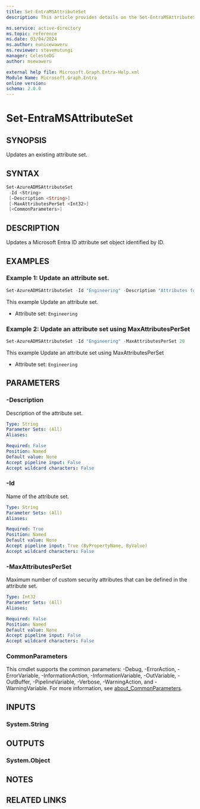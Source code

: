 ```yaml
---
title: Set-EntraMSAttributeSet
description: This article provides details on the Set-EntraMSAttributeSet command.

ms.service: active-directory
ms.topic: reference
ms.date: 03/04/2024
ms.author: eunicewaweru
ms.reviewer: stevemutungi
manager: CelesteDG
author: msewaweru

external help file: Microsoft.Graph.Entra-Help.xml
Module Name: Microsoft.Graph.Entra
online version:
schema: 2.0.0
---
```


# Set-EntraMSAttributeSet

## SYNOPSIS
Updates an existing attribute set.

## SYNTAX

```powershell
Set-AzureADMSAttributeSet 
 -Id <String> 
 [-Description <String>] 
 [-MaxAttributesPerSet <Int32>]
 [<CommonParameters>]
```

## DESCRIPTION
Updates a Microsoft Entra ID attribute set object identified by ID.

## EXAMPLES

### Example 1: Update an attribute set.
```powershell
Set-AzureADMSAttributeSet -Id "Engineering" -Description "Attributes for cloud engineering team"
```

This example Update an attribute set.

- Attribute set: `Engineering`

### Example 2: Update an attribute set using MaxAttributesPerSet
```powershell
Set-AzureADMSAttributeSet -Id "Engineering" -MaxAttributesPerSet 20
```

This example Update an attribute set using MaxAttributesPerSet

- Attribute set: `Engineering`

## PARAMETERS

### -Description
Description of the attribute set.

```yaml
Type: String
Parameter Sets: (All)
Aliases:

Required: False
Position: Named
Default value: None
Accept pipeline input: False
Accept wildcard characters: False
```

### -Id
Name of the attribute set.

```yaml
Type: String
Parameter Sets: (All)
Aliases:

Required: True
Position: Named
Default value: None
Accept pipeline input: True (ByPropertyName, ByValue)
Accept wildcard characters: False
```

### -MaxAttributesPerSet
Maximum number of custom security attributes that can be defined in the attribute set.

```yaml
Type: Int32
Parameter Sets: (All)
Aliases:

Required: False
Position: Named
Default value: None
Accept pipeline input: False
Accept wildcard characters: False
```

### CommonParameters
This cmdlet supports the common parameters: -Debug, -ErrorAction, -ErrorVariable, -InformationAction, -InformationVariable, -OutVariable, -OutBuffer, -PipelineVariable, -Verbose, -WarningAction, and -WarningVariable. For more information, see [about_CommonParameters](https://go.microsoft.com/fwlink/?LinkID=113216).

## INPUTS

### System.String

## OUTPUTS

### System.Object
## NOTES

## RELATED LINKS
